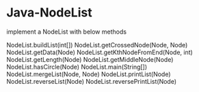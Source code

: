 # Java-NodeList
implement a NodeList with below methods

NodeList.buildList(int[])
NodeList.getCrossedNode(Node, Node)
NodeList.getData(Node)
NodeList.getKthNodeFromEnd(Node, int)
NodeList.getLength(Node)
NodeList.getMiddleNode(Node)
NodeList.hasCircle(Node)
NodeList.main(String[])
NodeList.mergeList(Node, Node)
NodeList.printList(Node)
NodeList.reverseList(Node)
NodeList.reversePrintList(Node)
